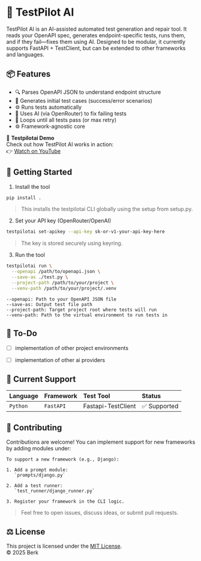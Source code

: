 # 🧠 TestPilot AI
TestPilot AI is an AI-assisted automated test generation and repair tool. It reads your OpenAPI spec, generates endpoint-specific tests, runs them, and if they fail—fixes them using AI. Designed to be modular, it currently supports FastAPI + TestClient, but can be extended to other frameworks and languages.

## 📦 Features
- 🔍 Parses OpenAPI JSON to understand endpoint structure
- 🧪 Generates initial test cases (success/error scenarios)
- ⚙️ Runs tests automatically
- 🤖 Uses AI (via OpenRouter) to fix failing tests
- 🔁 Loops until all tests pass (or max retry)
- ⚙️ Framework-agnostic core

🎥 **Testpilotai Demo**  
Check out how TestPilot AI works in action:  
👉 [Watch on YouTube](https://youtu.be/G8catzI7l-s)

## 🚀 Getting Started
1. Install the tool
```bash
pip install .
```
>This installs the testpilotai CLI globally using the setup from setup.py.


2. Set your API key (OpenRouter/OpenAI)
```bash
testpilotai set-apikey --api-key sk-or-v1-your-api-key-here
```
>The key is stored securely using keyring.

3. Run the tool
```bash
testpilotai run \
  --openapi /path/to/openapi.json \
  --save-as ./test.py \
  --project-path /path/to/your/project \
  --venv-path /path/to/your/project/.venv
```

```
--openapi: Path to your OpenAPI JSON file
--save-as: Output test file path
--project-path: Target project root where tests will run
--venv-path: Path to the virtual environment to run tests in
```

## 🎯 To-Do
- [ ] implementation of other project environments
- [ ] implementation of other ai providers


## 🧩 Current Support
| Language | Framework | Test Tool | Status         |
| :-------- | :--------- | :--------- | :-------------- |
| `Python`   | `FastAPI`   | Fastapi-TestClient    | ✅ Supported    |


## 🤝 Contributing
Contributions are welcome! You can implement support for new frameworks by adding modules under:
```
To support a new framework (e.g., Django):

1. Add a prompt module:
   `prompts/django.py`

2. Add a test runner:
   `test_runner/django_runner.py`

3. Register your framework in the CLI logic.
```
> Feel free to open issues, discuss ideas, or submit pull requests.

## ⚖️ License

This project is licensed under the [MIT License](./LICENSE).  
© 2025 Berk